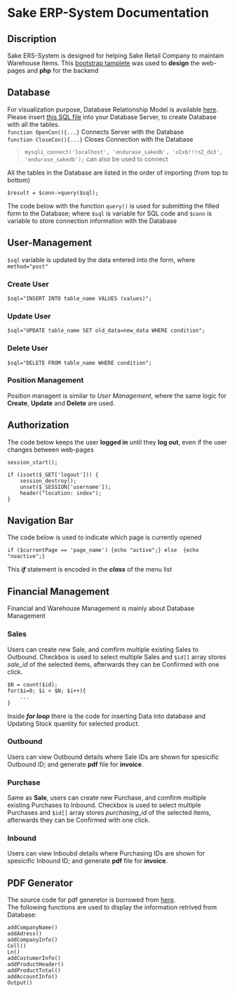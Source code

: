 # Sake ERP-System Documentation

## Discription
Sake ERS-System is designed for helping Sake Retail Company to maintain Warehouse Items.
This [bootstrap tamplete](https://zuramai.github.io/mazer/) was used to **design** the web-pages and **php** for the backend

## Database
For visualization purpose, Database Relationship Model is available [here](database/database_model.jpg).
</br>
Please insert [this SQL file](database/import_database.sql) into your Database Server, to create Database with all the tables.
</br>
`function OpenCon(){...}` Connects Server with the Database </br>
`function CloseCon(){...}` Closes Connection with the Database
> `mysqli_connect('localhost', 'endurase_sakedb', 'oIx6!!!nZ_do3', 'endurase_sakedb');` can also be used to connect

All the tables in the Database are listed in the order of importing (from top to bottom)


```
$result = $conn->query($sql);
```

The code below with the function `query()` is used for submitting the filled form to the Database; where `$sql` is variable for SQL code and `$conn` is variable to store connection information with the Database

## User-Management
`$sql` variable is updated by the data entered into the form, where `method="post"`
### Create User
```
$sql="INSERT INTO table_name VALUES (values)";
```

### Update User
`$sql="UPDATE table_name SET old_data=new_data WHERE condition";`

### Delete User
```
$sql="DELETE FROM table_name WHERE condition";
```
### Position Management
Position managent is similar to *User Management*, where the same logic for **Create**, **Update** and **Delete** are used.


## Authorization

The code below keeps the user **logged in** until they **log out**, even if the user changes between web-pages
```
session_start();

if (isset($_GET['logout'])) {
  	session_destroy();
  	unset($_SESSION['username']);
  	header("location: index");
}
```

## Navigation Bar
The code below is used to indicate which page is currently opened
```
if ($currentPage == 'page_name') {echo "active";} else  {echo "noactive";}
```
This ***if*** statement is encoded in the ***class*** of the menu list
## Financial Management
Financial and Warehouse Management is mainly about Database Management

###  Sales
Users can create new Sale, and comfirm multiple existing Sales to Outbound. Checkbox is used to select multiple Sales and `$id[]` array stores *sale_id* of the selected items, afterwards they can be Confirmed with one click.
```
$N = count($id);
for($i=0; $i < $N; $i++){
	...
}
```
Inside ***for loop***  there is the code for inserting Data into database and Updating Stock quantity for selected product.

### Outbound
Users can view Outbound details where Sale IDs are shown for spesicific Outbound ID; and generate **pdf** file for **invoice**.

### Purchase
Same as **Sale**, users can create new Purchase, and comfirm multiple existing Purchases to Inbound. Checkbox is used to select multiple Purchases and `$id[]` array stores *purchasing_id* of the selected items, afterwards they can be Confirmed with one click.

### Inbound
Users can view Inboubd details where Purchasing IDs are shown for spesicific Inbound ID; and generate **pdf** file for **invoice**.

## PDF Generator
The source code for pdf generetor is borrowed from [here](https://github.com/HoldOffHunger/php-html-to-pdf).
</br>
The following functions are used to display the information retrived from Database:
```
addCompanyName()
addAdress()
addCompanyInfo()
Cell()
Ln()
addCostumerInfo()
addProductHeader()
addProductTotal()
addAccountInfo()
Output()
```
